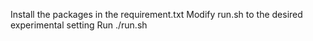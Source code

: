 Install the packages in the requirement.txt
Modify run.sh to the desired experimental setting
Run ./run.sh
